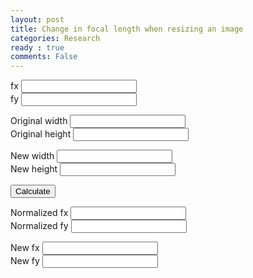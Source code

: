 ```yaml
---
layout: post
title: Change in focal length when resizing an image
categories: Research
ready : true
comments: False
---
```

<form action="">

fx <input type="text" id="fx" required> <br>
fy <input type="text" id="fy" required> <br>

Original width <input type="text" id="ow" required> <br>
Original height <input type="text" id="oh" required> <br>

New width <input type="text" id="nw" required> <br>
New height <input type="text" id="nh" required> <br>

</form> 

<button onclick="myFunction()">Calculate</button>

Normalized fx <input type="text" id="nomfx"> <br>
Normalized fy <input type="text" id="nomfy"> <br>

New fx <input type="text" id="newfx"> <br>
New fy <input type="text" id="newfy"> <br>

<script>
function myFunction() {
var fx = document.getElementById("fx").value;
var fy = document.getElementById("fy").value;
var ow = document.getElementById("ow").value;
var oh = document.getElementById("oh").value;
var nw = document.getElementById("nw").value;
var nh = document.getElementById("nh").value;
var no_fx = fx / ow;
var no_fy = fy / oh;
document.getElementById("nomfx").value = no_fx;
document.getElementById("nomfy").value = no_fy;
document.getElementById("newfx").value = no_fx * nw;
document.getElementById("newfy").value = no_fy * nh;
}
</script>